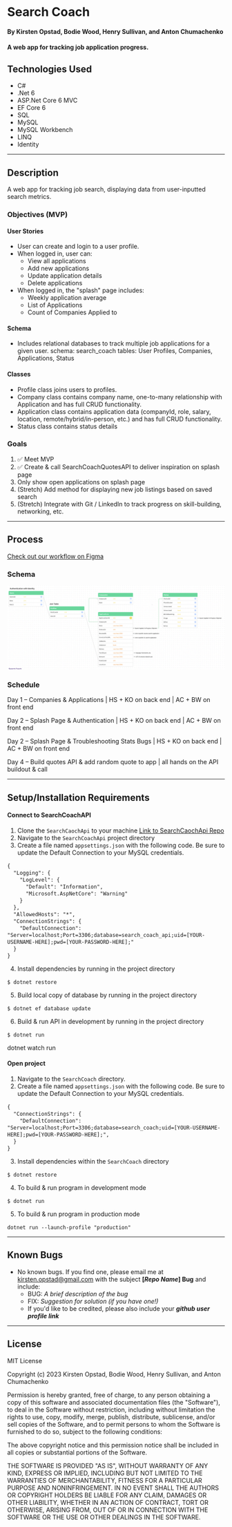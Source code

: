 # Search Coach

#### By Kirsten Opstad, Bodie Wood, Henry Sullivan, and Anton Chumachenko

#### A web app for tracking job application progress.

## Technologies Used

* C#
* .Net 6
* ASP.Net Core 6 MVC
* EF Core 6
* SQL
* MySQL
* MySQL Workbench
* LINQ
* Identity
***
## Description

A web app for tracking job search, displaying data from user-inputted search metrics.

### Objectives (MVP)

#### User Stories
* User can create and login to a user profile. 
* When logged in, user can:
  * View all applications 
  * Add new applications 
  * Update application details 
  * Delete applications 
* When logged in, the "splash" page includes:
  * Weekly application average 
  * List of Applications 
  * Count of Companies Applied to 

#### Schema
* Includes relational databases to track multiple job applications for a given user.
  schema: search_coach
  tables: User Profiles, Companies, Applications, Status

#### Classes
* Profile class joins users to profiles.
* Company class contains company name, one-to-many relationship with Application and has full CRUD functionality.
* Application class contains application data (companyId, role, salary, location, remote/hybrid/in-person, etc.) and has full CRUD functionality.
* Status class contains status details

### Goals
1. ✅ Meet MVP
2. ✅ Create & call SearchCoachQuotesAPI to deliver inspiration on splash page
3. Only show open applications on splash page
4. (Stretch) Add method for displaying new job listings based on saved search
5. (Stretch) Integrate with Git / LinkedIn to track progress on skill-building, networking, etc.
***
## Process
[Check out our workflow on Figma](https://www.figma.com/file/GfiIBt7LRBAZO8jV8HCKsW/Search-Coach?node-id=0%3A1)
### Schema 
![Screenshot of Schema](SearchCoach/wwwroot/img/schema.png)
### Schedule
Day 1 – Companies & Applications | HS + KO on back end | AC + BW on front end

Day 2 – Splash Page & Authentication | HS + KO on back end | AC + BW on front end

Day 2 – Splash Page & Troubleshooting Stats Bugs | HS + KO on back end | AC + BW on front end

Day 4 – Build quotes API & add random quote to app | all hands on the API buildout & call

***
## Setup/Installation Requirements

#### Connect to SearchCoachAPI
1. Clone the `SearchCaochApi` to your machine
[Link to SearchCaochApi Repo](https://www.figma.com/file/GfiIBt7LRBAZO8jV8HCKsW/Search-Coach?node-id=0%3A1https://github.com/kirstenopstad/SearchCoachApi)
2. Navigate to the `SearchCoachApi` project directory
3. Create a file named `appsettings.json` with the following code. Be sure to update the Default Connection to your MySQL credentials.
```
{
  "Logging": {
    "LogLevel": {
      "Default": "Information",
      "Microsoft.AspNetCore": "Warning"
    }
  },
  "AllowedHosts": "*",
  "ConnectionStrings": {
    "DefaultConnection": "Server=localhost;Port=3306;database=search_coach_api;uid=[YOUR-USERNAME-HERE];pwd=[YOUR-PASSWORD-HERE];"
  }
}
```
4. Install dependencies by running in the project directory
```
$ dotnet restore
```
5. Build local copy of database by running in the project directory
```
$ dotnet ef database update
```
6. Build & run API in development by running in the project directory
 ```
 $ dotnet run
 ```


dotnet watch run

#### Open project
1. Navigate to the `SearchCoach` directory.
2. Create a file named `appsettings.json` with the following code. Be sure to update the Default Connection to your MySQL credentials.
```
{
  "ConnectionStrings": {
    "DefaultConnection": "Server=localhost;Port=3306;database=search_coach;uid=[YOUR-USERNAME-HERE];pwd=[YOUR-PASSWORD-HERE];",
  }
}
```
3. Install dependencies within the `SearchCoach` directory
```
$ dotnet restore
```

4. To build & run program in development mode 
 ```
 $ dotnet run
 ```

5. To build & run program in production mode 
 ```
 dotnet run --launch-profile "production"
 ```
***
## Known Bugs

* No known bugs. If you find one, please email me at kirsten.opstad@gmail.com with the subject **[_Repo Name_] Bug** and include:
  * BUG: _A brief description of the bug_
  * FIX: _Suggestion for solution (if you have one!)_
  * If you'd like to be credited, please also include your **_github user profile link_**
***
## License

MIT License

Copyright (c) 2023 Kirsten Opstad, Bodie Wood, Henry Sullivan, and Anton Chumachenko

Permission is hereby granted, free of charge, to any person obtaining a copy of this software and associated documentation files (the "Software"), to deal in the Software without restriction, including without limitation the rights to use, copy, modify, merge, publish, distribute, sublicense, and/or sell copies of the Software, and to permit persons to whom the Software is furnished to do so, subject to the following conditions:

The above copyright notice and this permission notice shall be included in all copies or substantial portions of the Software.

THE SOFTWARE IS PROVIDED "AS IS", WITHOUT WARRANTY OF ANY KIND, EXPRESS OR IMPLIED, INCLUDING BUT NOT LIMITED TO THE WARRANTIES OF MERCHANTABILITY, FITNESS FOR A PARTICULAR PURPOSE AND NONINFRINGEMENT. IN NO EVENT SHALL THE AUTHORS OR COPYRIGHT HOLDERS BE LIABLE FOR ANY CLAIM, DAMAGES OR OTHER LIABILITY, WHETHER IN AN ACTION OF CONTRACT, TORT OR OTHERWISE, ARISING FROM, OUT OF OR IN CONNECTION WITH THE SOFTWARE OR THE USE OR OTHER DEALINGS IN THE SOFTWARE.
